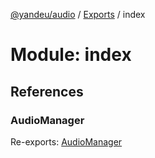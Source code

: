 [@yandeu/audio](../README.md) / [Exports](../modules.md) / index

# Module: index

## References

### AudioManager

Re-exports: [AudioManager](../classes/audiomanager.audiomanager-1.md)
